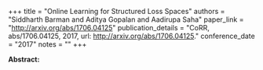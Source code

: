 +++
title = "Online Learning for Structured Loss Spaces"
authors = "Siddharth Barman and Aditya Gopalan and Aadirupa Saha"
paper_link = "http://arxiv.org/abs/1706.04125"
publication_details = "CoRR, abs/1706.04125, 2017, url: <a href='http://arxiv.org/abs/1706.04125' target='_blank'>http://arxiv.org/abs/1706.04125</a>."
conference_date = "2017"
notes = ""
+++

<b>Abstract:</b>
